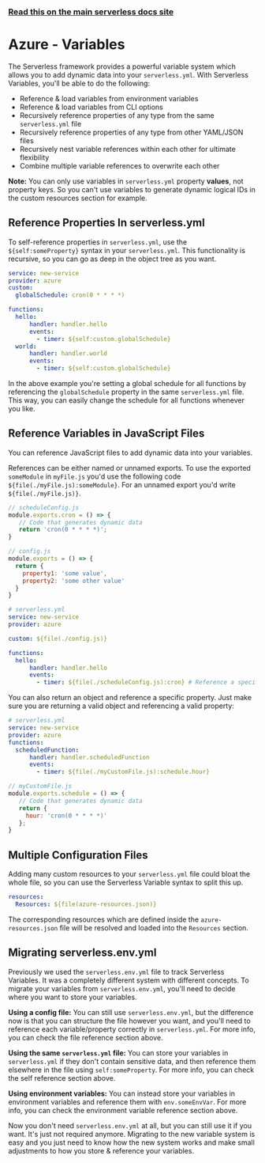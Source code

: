 <!--
title: Serverless Variables
menuText: Variables
menuOrder: 10
description: How to use Serverless Variables to insert dynamic configuration info into your serverless.yml
layout: Doc
-->

<!-- DOCS-SITE-LINK:START automatically generated  -->
### [Read this on the main serverless docs site](https://www.serverless.com/framework/docs/providers/azure/guide/variables)
<!-- DOCS-SITE-LINK:END -->

# Azure - Variables

The Serverless framework provides a powerful variable system which allows you to
add dynamic data into your `serverless.yml`. With Serverless Variables, you'll be
able to do the following:

- Reference & load variables from environment variables
- Reference & load variables from CLI options
- Recursively reference properties of any type from the same `serverless.yml` file
- Recursively reference properties of any type from other YAML/JSON files
- Recursively nest variable references within each other for ultimate flexibility
- Combine multiple variable references to overwrite each other

**Note:** You can only use variables in `serverless.yml` property **values**,
not property keys. So you can't use variables to generate dynamic logical IDs in
the custom resources section for example.

## Reference Properties In serverless.yml

To self-reference properties in `serverless.yml`, use the `${self:someProperty}`
syntax in your `serverless.yml`. This functionality is recursive, so you can go
as deep in the object tree as you want.

```yml
service: new-service
provider: azure
custom:
  globalSchedule: cron(0 * * * *)

functions:
  hello:
      handler: handler.hello
      events:
        - timer: ${self:custom.globalSchedule}
  world:
      handler: handler.world
      events:
        - timer: ${self:custom.globalSchedule}
```

In the above example you're setting a global schedule for all functions by
referencing the `globalSchedule` property in the same `serverless.yml` file. This
way, you can easily change the schedule for all functions whenever you like.

## Reference Variables in JavaScript Files

You can reference JavaScript files to add dynamic data into your variables.

References can be either named or unnamed exports. To use the exported `someModule` in `myFile.js` you'd use the following code `${file(./myFile.js):someModule}`. For an unnamed export you'd write `${file(./myFile.js)}`.

```js
// scheduleConfig.js
module.exports.cron = () => {
   // Code that generates dynamic data
   return 'cron(0 * * * *)';
}
```

```js
// config.js
module.exports = () => {
  return {
    property1: 'some value',
    property2: 'some other value'
  }
}
```

```yml
# serverless.yml
service: new-service
provider: azure

custom: ${file(./config.js)}

functions:
  hello:
      handler: handler.hello
      events:
        - timer: ${file(./scheduleConfig.js):cron} # Reference a specific module
```

You can also return an object and reference a specific property.  Just make sure
you are returning a valid object and referencing a valid property:

```yml
# serverless.yml
service: new-service
provider: azure
functions:
  scheduledFunction:
      handler: handler.scheduledFunction
      events:
        - timer: ${file(./myCustomFile.js):schedule.hour}
```

```js
// myCustomFile.js
module.exports.schedule = () => {
   // Code that generates dynamic data
   return {
     hour: 'cron(0 * * * *)'
   };
}
```

## Multiple Configuration Files

Adding many custom resources to your `serverless.yml` file could bloat the whole
file, so you can use the Serverless Variable syntax to split this up.

```yml
resources:
  Resources: ${file(azure-resources.json)}
```

The corresponding resources which are defined inside the `azure-resources.json`
file will be resolved and loaded into the `Resources` section.

## Migrating serverless.env.yml

Previously we used the `serverless.env.yml` file to track Serverless Variables.
It was a completely different system with different concepts. To migrate your
variables from `serverless.env.yml`, you'll need to decide where you want to
store your variables.

**Using a config file:** You can still use `serverless.env.yml`, but the
difference now is that you can structure the file however you want, and you'll
need to reference each variable/property correctly in `serverless.yml`. For more
info, you can check the file reference section above.

**Using the same `serverless.yml` file:** You can store your variables in
`serverless.yml` if they don't contain sensitive data, and then reference them
elsewhere in the file using `self:someProperty`. For more info, you can check the
self reference section above.

**Using environment variables:** You can instead store your variables in
environment variables and reference them with `env.someEnvVar`. For more info,
you can check the environment variable reference section above.

Now you don't need `serverless.env.yml` at all, but you can still use it if you
want. It's just not required anymore. Migrating to the new variable system is
easy and you just need to know how the new system works and make small
adjustments to how you store & reference your variables.
